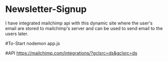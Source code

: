 # Newsletter-Signup
I have integrated mailchimp api with this dynamic site where the user's email are stored to 
mailchimp's server and can be used to send email to the users later.

#To-Start
nodemon app.js

#API
https://mailchimp.com/integrations/?gclsrc=ds&gclsrc=ds
